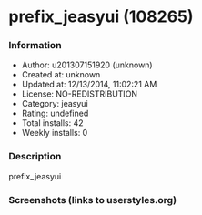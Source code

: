 # prefix_jeasyui (108265)

### Information
- Author: u201307151920 (unknown)
- Created at: unknown
- Updated at: 12/13/2014, 11:02:21 AM
- License: NO-REDISTRIBUTION
- Category: jeasyui
- Rating: undefined
- Total installs: 42
- Weekly installs: 0


### Description
prefix_jeasyui


### Screenshots (links to userstyles.org)



